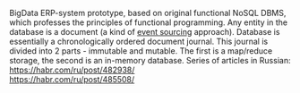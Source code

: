 BigData ERP-system prototype, based on original functional NoSQL DBMS, which professes the principles of functional programming. Any entity in the database is a document (a kind of <a href="https://martinfowler.com/eaaDev/EventSourcing.html">event sourcing</a> approach). Database is essentially a chronologically ordered document journal. This journal is divided into 2 parts - immutable and mutable. The first is a map/reduce storage, the second is an in-memory database. Series of articles in Russian:<br>
https://habr.com/ru/post/482938/<br>
https://habr.com/ru/post/485508/
